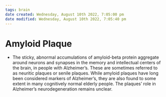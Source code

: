 ```yaml
---
tags: brain
date created: Wednesday, August 10th 2022, 7:05:00 pm
date modified: Wednesday, August 10th 2022, 7:05:40 pm
---
```


# Amyloid Plaque
- The sticky, abnormal accumulations of amyloid-beta protein aggregate around neurons and synapses in the memory and intellectual centers of the brain, in people with Alzheimer’s. These are sometimes referred to as neuritic plaques or senile plaques. While amyloid plaques have long been considered markers of Alzheimer’s, they are also found to some extent in many cognitively normal elderly people. The plaques’ role in Alzheimer’s neurodegeneration remains unclear.

